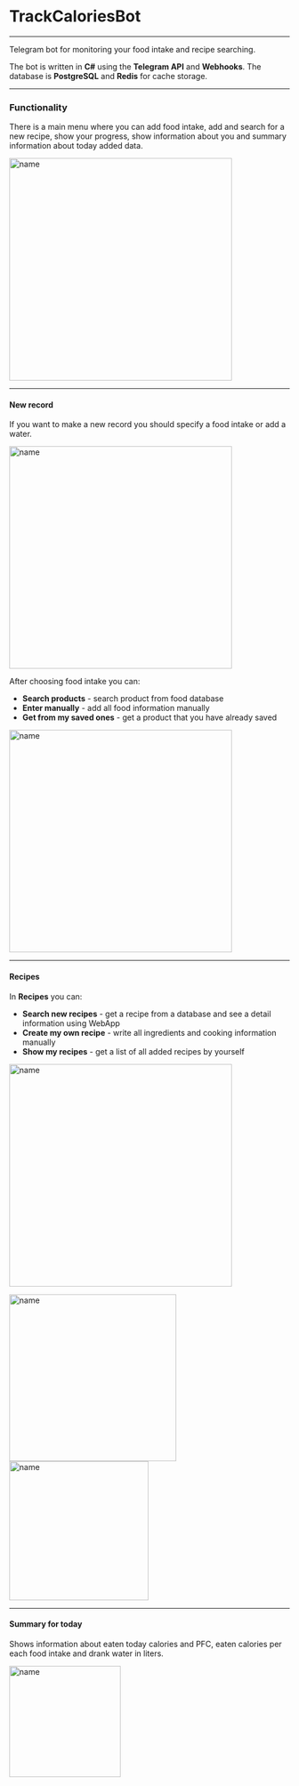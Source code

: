 # TrackCaloriesBot
_____
Telegram bot for monitoring your food intake and recipe searching.

The bot is written in **C#** using the **Telegram API** and **Webhooks**.
The database is **PostgreSQL** and **Redis** for cache storage.
______
### Functionality

There is a main menu where you can add food intake, add and search for a new recipe, show your progress, show information about you and summary information about today added data.
<p>
<img src="https://user-images.githubusercontent.com/72071649/236805138-6a769849-7996-4784-b0da-d02b09c5781e.jpg" alt="name" width=400>
</p>

_____

#### New record
If you want to make a new record you should specify a food intake or add a water.
<p>
<img src="https://user-images.githubusercontent.com/72071649/236805140-45c624a7-4cdb-4439-a993-f064e201333c.jpg" alt="name" width=400>
</p>

After choosing food intake you can:
- **Search products** - search product from food database
- **Enter manually** - add all food information manually
- **Get from my saved ones** - get a product that you have already saved
<p>
<img src="https://user-images.githubusercontent.com/72071649/236805142-c6bea01c-625e-4dc9-9003-68dace2b7d98.jpg" alt="name" width=400>
</p>

________
#### Recipes   


In **Recipes** you can:
- **Search new recipes** - get a recipe from a database and see a detail information using WebApp
- **Create my own recipe** - write all ingredients and cooking information manually
- **Show my recipes** - get a list of all added recipes by yourself

<p>
<img src="https://user-images.githubusercontent.com/72071649/236805144-f8f4c1a8-6e74-4efa-bb68-3296eb8a9f7b.jpg" alt="name" width=400>
</p><p>
<img src="https://user-images.githubusercontent.com/72071649/236805154-fad9de44-3d3f-4e8a-a639-ad6654420f1d.jpg" alt="name" width=300>
<img src="https://user-images.githubusercontent.com/72071649/236805155-62e18e29-70ad-4441-91ed-3bfedd611a49.jpg" alt="name" width=250>
</p>

_____
#### Summary for today

Shows information about eaten today calories and PFC, eaten calories per each food intake and drank water in liters.
<p>
<img src="https://user-images.githubusercontent.com/72071649/236805151-cfc6e89e-110e-4f28-81fc-58aa1ba05417.jpg" alt="name" width=200>
</p>
